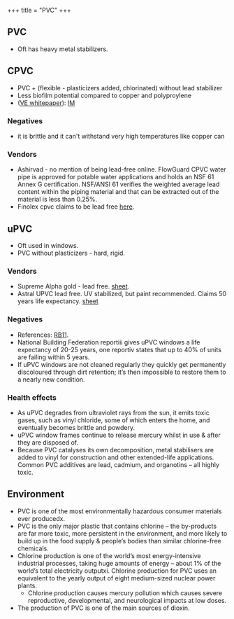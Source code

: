 +++
title = "PVC"
+++

## PVC
- Oft has heavy metal stabilizers.

## CPVC 
- PVC + (flexible - plasticizers added, chlorinated) without lead stabilizer 
- Less biofilm potential compared to copper and polyproylene
- ([VE whitepaper](http://vikasecotech.com/whitepapers/Vikas_Ecotech_whitepaper_01.pdf)): [IM](https://dir.indiamart.com/search.mp?ss=lead+free+pvc+pipe&prdsrc=1)

### Negatives
- it is brittle and it can't withstand very high temperatures like copper can

### Vendors
- Ashirvad - no mention of being lead-free online. FlowGuard CPVC water pipe is approved for potable water applications and holds an NSF 61 Annex G certification. NSF/ANSI 61 verifies the weighted average lead content within the piping material and that can be extracted out of the material is less than 0.25%.
- Finolex cpvc claims to be lead free [here](https://www.finolexpipes.com/features-benefits-cpvc-pipes-fittings/).


## uPVC 
- Oft used in windows.
- PVC without plasticizers - hard, rigid.

### Vendors
- Supreme Alpha gold - lead free. [sheet](https://www.supreme.co.in/images/pdf/1-Aqua-Gold-Plumbing-System.pdf).
- Astral UPVC lead free. UV stabilized, but paint recommended. Claims 50 years life expectancy. [sheet](https://www.astralpipes.com/uploads/product_broucher/broucher_1571982971.pdf)

### Negatives
- References: [RB11](https://www.redbricks.org/2011/03/16/why-we-do-not-want-upvc-windows/).
- National Building Federation reportiii gives uPVC windows a life expectancy of 20-25 years, one reportiv states that up to 40% of units are failing within 5 years. 
- If uPVC windows are not cleaned regularly they quickly get permanently discoloured through dirt retention; it’s then impossible to restore them to a nearly new condition.

### Health effects
- As uPVC degrades from ultraviolet rays from the sun, it emits toxic gases, such as vinyl chloride, some of which enters the home, and eventually becomes brittle and powdery. 
- uPVC window frames continue to release mercury whilst in use & after they are disposed of.
- Because PVC catalyses its own decomposition, metal stabilisers are added to vinyl for construction and other extended-life applications. Common PVC additives are lead, cadmium, and organotins – all highly toxic.

## Environment 
- PVC is one of the most environmentally hazardous consumer materials ever producedx.
- PVC is the only major plastic that contains chlorine – the by-products are far more toxic, more persistent in the environment, and more likely to build up in the food supply & people’s bodies than similar chlorine-free chemicals.
- Chlorine production is one of the world’s most energy-intensive industrial processes, taking huge amounts of energy – about 1% of the world’s total electricity outputxi. Chlorine production for PVC uses an equivalent to the yearly output of eight medium-sized nuclear power plants.
  - Chlorine production causes mercury pollution which causes severe reproductive, developmental, and neurological impacts at low doses. 
- The production of PVC is one of the main sources of dioxin.
